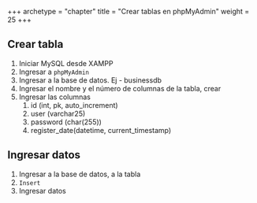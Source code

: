 +++
archetype = "chapter"
title = "Crear tablas en phpMyAdmin"
weight = 25
+++

## Crear tabla
1. Iniciar MySQL desde XAMPP
2. Ingresar a `phpMyAdmin`
3. Ingresar a la base de datos. Ej - businessdb
4. Ingresar el nombre y el número de columnas de la tabla, crear
5. Ingresar las columnas
    1. id (int, pk, auto_increment)
    2. user (varchar25)
    3. password (char(255))
    4. register_date(datetime, current_timestamp)

## Ingresar datos

1. Ingresar a la base de datos, a la tabla
2. `Insert`
3. Ingresar datos